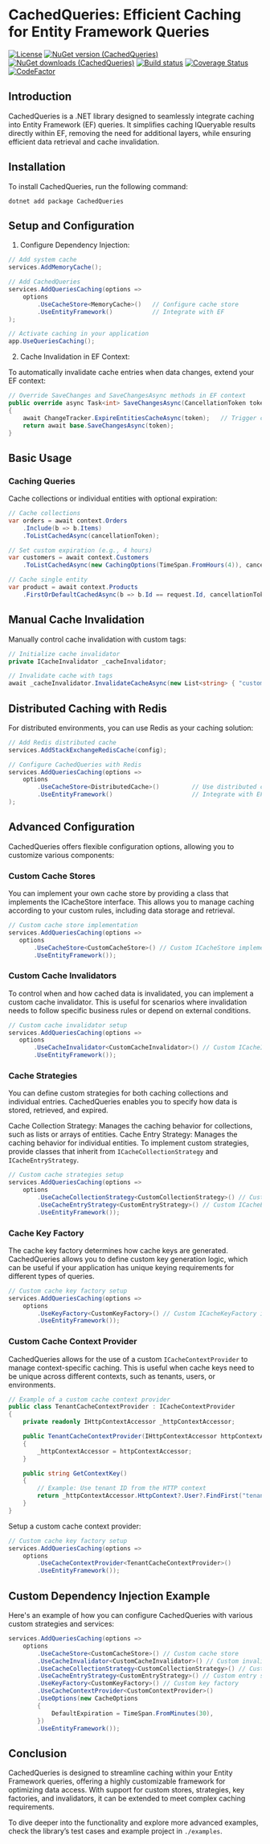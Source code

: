 # CachedQueries: Efficient Caching for Entity Framework Queries

[![License](https://img.shields.io/:license-mit-blue.svg)](https://vposd.mit-license.org/)
[![NuGet version (CachedQueries)](https://img.shields.io/nuget/v/CachedQueries.svg)](https://www.nuget.org/packages/CachedQueries/)
[![NuGet downloads (CachedQueries)](https://img.shields.io/nuget/dt/CachedQueries.svg)](https://www.nuget.org/packages/CachedQueries/)
[![Build status](https://github.com/vposd/CachedQueries/actions/workflows/release.yml/badge.svg)]()
[![Coverage Status](https://coveralls.io/repos/github/vposd/CachedQueries/badge.svg?branch=master)](https://coveralls.io/github/vposd/CachedQueries?branch=master)
[![CodeFactor](https://www.codefactor.io/repository/github/vposd/cachedqueries/badge)](https://www.codefactor.io/repository/github/vposd/cachedqueries)

## Introduction

CachedQueries is a .NET library designed to seamlessly integrate caching into Entity Framework (EF) queries. It simplifies caching IQueryable results directly within EF, removing the need for additional layers, while ensuring efficient data retrieval and cache invalidation.


## Installation

To install CachedQueries, run the following command:

```
dotnet add package CachedQueries
```

## Setup and Configuration

1. Configure Dependency Injection:

```csharp
// Add system cache
services.AddMemoryCache();

// Add CachedQueries
services.AddQueriesCaching(options =>
    options
        .UseCacheStore<MemoryCache>()   // Configure cache store
        .UseEntityFramework()           // Integrate with EF
);

// Activate caching in your application
app.UseQueriesCaching();

```

2. Cache Invalidation in EF Context:

To automatically invalidate cache entries when data changes, extend your EF context:
```csharp
// Override SaveChanges and SaveChangesAsync methods in EF context
public override async Task<int> SaveChangesAsync(CancellationToken token = default)
{
    await ChangeTracker.ExpireEntitiesCacheAsync(token);   // Trigger cache invalidation
    return await base.SaveChangesAsync(token);
}
```

## Basic Usage

### Caching Queries

Cache collections or individual entities with optional expiration:

```csharp
// Cache collections
var orders = await context.Orders
    .Include(b => b.Items)
    .ToListCachedAsync(cancellationToken);

// Set custom expiration (e.g., 4 hours)
var customers = await context.Customers
    .ToListCachedAsync(new CachingOptions(TimeSpan.FromHours(4)), cancellationToken);

// Cache single entity
var product = await context.Products
    .FirstOrDefaultCachedAsync(b => b.Id == request.Id, cancellationToken);

```

## Manual Cache Invalidation

Manually control cache invalidation with custom tags:
```csharp
// Initialize cache invalidator
private ICacheInvalidator _cacheInvalidator;

// Invalidate cache with tags
await _cacheInvalidator.InvalidateCacheAsync(new List<string> { "custom_tag" });

```

## Distributed Caching with Redis

For distributed environments, you can use Redis as your caching solution:

```csharp
// Add Redis distributed cache
services.AddStackExchangeRedisCache(config);

// Configure CachedQueries with Redis
services.AddQueriesCaching(options =>
    options
        .UseCacheStore<DistributedCache>()         // Use distributed cache
        .UseEntityFramework()                      // Integrate with EF
);
```

## Advanced Configuration

CachedQueries offers flexible configuration options, allowing you to customize various components:

### Custom Cache Stores
 You can implement your own cache store by providing a class that implements the ICacheStore interface. This allows you to manage caching according to your custom rules, including data storage and retrieval.

 ```csharp
 // Custom cache store implementation
services.AddQueriesCaching(options =>
    options
        .UseCacheStore<CustomCacheStore>() // Custom ICacheStore implementation
        .UseEntityFramework());
```

### Custom Cache Invalidators
To control when and how cached data is invalidated, you can implement a custom cache invalidator. This is useful for scenarios where invalidation needs to follow specific business rules or depend on external conditions.

 ```csharp
// Custom cache invalidator setup
services.AddQueriesCaching(options =>
    options
        .UseCacheInvalidator<CustomCacheInvalidator>() // Custom ICacheInvalidator implementation
        .UseEntityFramework());
```

### Cache Strategies
You can define custom strategies for both caching collections and individual entries. CachedQueries enables you to specify how data is stored, retrieved, and expired.

Cache Collection Strategy: Manages the caching behavior for collections, such as lists or arrays of entities.
Cache Entry Strategy: Manages the caching behavior for individual entities.
To implement custom strategies, provide classes that inherit from `ICacheCollectionStrategy` and `ICacheEntryStrategy`.

```csharp
// Custom cache strategies setup
services.AddQueriesCaching(options =>
    options
        .UseCacheCollectionStrategy<CustomCollectionStrategy>() // Custom ICacheCollectionStrategy implementation
        .UseCacheEntryStrategy<CustomEntryStrategy>() // Custom ICacheEntryStrategy implementation
        .UseEntityFramework());

```

### Cache Key Factory
The cache key factory determines how cache keys are generated. CachedQueries allows you to define custom key generation logic, which can be useful if your application has unique keying requirements for different types of queries.

```csharp
// Custom cache key factory setup
services.AddQueriesCaching(options =>
    options
        .UseKeyFactory<CustomKeyFactory>() // Custom ICacheKeyFactory implementation
        .UseEntityFramework());
```

### Custom Cache Context Provider
CachedQueries allows for the use of a custom `ICacheContextProvider` to manage context-specific caching. This is useful when cache keys need to be unique across different contexts, such as tenants, users, or environments.

```csharp
// Example of a custom cache context provider
public class TenantCacheContextProvider : ICacheContextProvider
{
    private readonly IHttpContextAccessor _httpContextAccessor;

    public TenantCacheContextProvider(IHttpContextAccessor httpContextAccessor)
    {
        _httpContextAccessor = httpContextAccessor;
    }

    public string GetContextKey()
    {
        // Example: Use tenant ID from the HTTP context
        return _httpContextAccessor.HttpContext?.User?.FindFirst("tenant_id")?.Value ?? "default_tenant";
    }
}
```

Setup a custom cache context provider:
```csharp
// Custom cache key factory setup
services.AddQueriesCaching(options =>
    options
        .UseCacheContextProvider<TenantCacheContextProvider>()
        .UseEntityFramework());
```

## Custom Dependency Injection Example
Here's an example of how you can configure CachedQueries with various custom strategies and services:

```csharp
services.AddQueriesCaching(options =>
    options
        .UseCacheStore<CustomCacheStore>() // Custom cache store
        .UseCacheInvalidator<CustomCacheInvalidator>() // Custom invalidator
        .UseCacheCollectionStrategy<CustomCollectionStrategy>() // Custom collection strategy
        .UseCacheEntryStrategy<CustomEntryStrategy>() // Custom entry strategy
        .UseKeyFactory<CustomKeyFactory>() // Custom key factory
        .UseCacheContextProvider<CustomContextProvider>()
        .UseOptions(new CacheOptions
        {
            DefaultExpiration = TimeSpan.FromMinutes(30),
        })
        .UseEntityFramework());
```

## Conclusion

CachedQueries is designed to streamline caching within your Entity Framework queries, offering a highly customizable framework for optimizing data access. With support for custom stores, strategies, key factories, and invalidators, it can be extended to meet complex caching requirements.

To dive deeper into the functionality and explore more advanced examples, check the library’s test cases and example project in `./examples`.